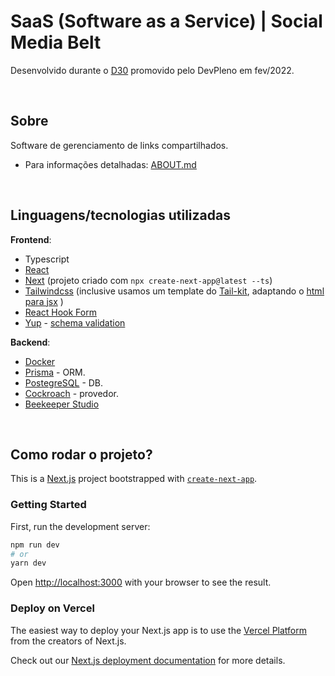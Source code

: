 # SaaS (Software as a Service) | Social Media Belt

Desenvolvido durante o [D30](https://www.youtube.com/c/DevPlenoD30) promovido pelo DevPleno em fev/2022.

<br>

## Sobre

Software de gerenciamento de links compartilhados.
- Para informações detalhadas: [ABOUT.md](./ABOUT.md)

<br>

## Linguagens/tecnologias utilizadas


**Frontend**:
- Typescript
- [React](https://pt-br.reactjs.org/)
- [Next](https://nextjs.org/) (projeto criado com `npx create-next-app@latest --ts`)
- [Tailwindcss](https://tailwindcss.com/docs/guides/nextjs) (inclusive usamos um template do [Tail-kit](https://www.tailwind-kit.com/templates/datadashboard), adaptando o [html para jsx](https://magic.reactjs.net/htmltojsx.htm) )
- [React Hook Form](https://react-hook-form.com/)
- [Yup](https://github.com/jquense/yup) - [schema validation](https://react-hook-form.com/get-started#SchemaValidation)


**Backend**:
- [Docker](https://www.docker.com/)
- [Prisma](https://www.prisma.io/) - ORM.
- [PostegreSQL](https://www.postgresql.org/) - DB.
- [Cockroach](https://www.cockroachlabs.com/) - provedor.
- [Beekeeper Studio](https://www.beekeeperstudio.io/)

<br>

## Como rodar o projeto?

This is a [Next.js](https://nextjs.org/) project bootstrapped with [`create-next-app`](https://github.com/vercel/next.js/tree/canary/packages/create-next-app).

### Getting Started

First, run the development server:

```bash
npm run dev
# or
yarn dev
```

Open [http://localhost:3000](http://localhost:3000) with your browser to see the result.

### Deploy on Vercel

The easiest way to deploy your Next.js app is to use the [Vercel Platform](https://vercel.com/new?utm_medium=default-template&filter=next.js&utm_source=create-next-app&utm_campaign=create-next-app-readme) from the creators of Next.js.

Check out our [Next.js deployment documentation](https://nextjs.org/docs/deployment) for more details.
